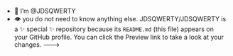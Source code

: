 - 👋 I’m @JDSQWERTY
- 👁 you do not need to know anything else.
JDSQWERTY/JDSQWERTY is a ✨ special ✨ repository because its `README.md` (this file) appears on your GitHub profile.
You can click the Preview link to take a look at your changes.
--->
